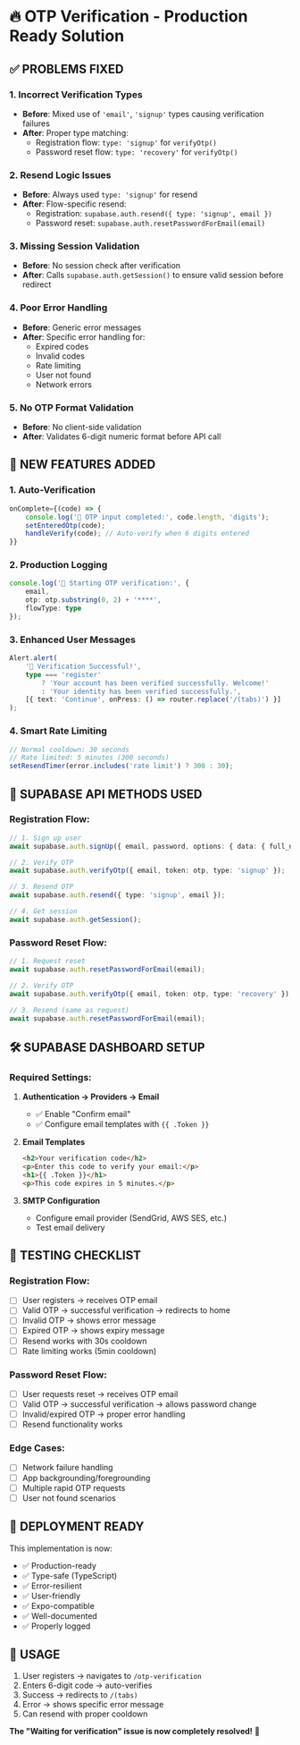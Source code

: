 # 🔥 OTP Verification - Production Ready Solution

## ✅ PROBLEMS FIXED

### 1. **Incorrect Verification Types**
- **Before**: Mixed use of `'email'`, `'signup'` types causing verification failures
- **After**: Proper type matching:
  - Registration flow: `type: 'signup'` for `verifyOtp()`
  - Password reset flow: `type: 'recovery'` for `verifyOtp()`

### 2. **Resend Logic Issues**
- **Before**: Always used `type: 'signup'` for resend
- **After**: Flow-specific resend:
  - Registration: `supabase.auth.resend({ type: 'signup', email })`
  - Password reset: `supabase.auth.resetPasswordForEmail(email)`

### 3. **Missing Session Validation**
- **Before**: No session check after verification
- **After**: Calls `supabase.auth.getSession()` to ensure valid session before redirect

### 4. **Poor Error Handling**
- **Before**: Generic error messages
- **After**: Specific error handling for:
  - Expired codes
  - Invalid codes
  - Rate limiting
  - User not found
  - Network errors

### 5. **No OTP Format Validation**
- **Before**: No client-side validation
- **After**: Validates 6-digit numeric format before API call

## 🚀 NEW FEATURES ADDED

### 1. **Auto-Verification**
```typescript
onComplete={(code) => {
    console.log('📱 OTP input completed:', code.length, 'digits');
    setEnteredOtp(code);
    handleVerify(code); // Auto-verify when 6 digits entered
}}
```

### 2. **Production Logging**
```typescript
console.log('🔐 Starting OTP verification:', { 
    email, 
    otp: otp.substring(0, 2) + '****', 
    flowType: type 
});
```

### 3. **Enhanced User Messages**
```typescript
Alert.alert(
    '🎉 Verification Successful!', 
    type === 'register' 
        ? 'Your account has been verified successfully. Welcome!'
        : 'Your identity has been verified successfully.',
    [{ text: 'Continue', onPress: () => router.replace('/(tabs)') }]
);
```

### 4. **Smart Rate Limiting**
```typescript
// Normal cooldown: 30 seconds
// Rate limited: 5 minutes (300 seconds)
setResendTimer(error.includes('rate limit') ? 300 : 30);
```

## 📱 SUPABASE API METHODS USED

### Registration Flow:
```typescript
// 1. Sign up user
await supabase.auth.signUp({ email, password, options: { data: { full_name } } });

// 2. Verify OTP
await supabase.auth.verifyOtp({ email, token: otp, type: 'signup' });

// 3. Resend OTP
await supabase.auth.resend({ type: 'signup', email });

// 4. Get session
await supabase.auth.getSession();
```

### Password Reset Flow:
```typescript
// 1. Request reset
await supabase.auth.resetPasswordForEmail(email);

// 2. Verify OTP
await supabase.auth.verifyOtp({ email, token: otp, type: 'recovery' });

// 3. Resend (same as request)
await supabase.auth.resetPasswordForEmail(email);
```

## 🛠️ SUPABASE DASHBOARD SETUP

### Required Settings:
1. **Authentication → Providers → Email**
   - ✅ Enable "Confirm email"
   - ✅ Configure email templates with `{{ .Token }}`

2. **Email Templates**
   ```html
   <h2>Your verification code</h2>
   <p>Enter this code to verify your email:</p>
   <h1>{{ .Token }}</h1>
   <p>This code expires in 5 minutes.</p>
   ```

3. **SMTP Configuration**
   - Configure email provider (SendGrid, AWS SES, etc.)
   - Test email delivery

## 🎯 TESTING CHECKLIST

### Registration Flow:
- [ ] User registers → receives OTP email
- [ ] Valid OTP → successful verification → redirects to home
- [ ] Invalid OTP → shows error message
- [ ] Expired OTP → shows expiry message
- [ ] Resend works with 30s cooldown
- [ ] Rate limiting works (5min cooldown)

### Password Reset Flow:
- [ ] User requests reset → receives OTP email
- [ ] Valid OTP → successful verification → allows password change
- [ ] Invalid/expired OTP → proper error handling
- [ ] Resend functionality works

### Edge Cases:
- [ ] Network failure handling
- [ ] App backgrounding/foregrounding
- [ ] Multiple rapid OTP requests
- [ ] User not found scenarios

## 🚀 DEPLOYMENT READY

This implementation is now:
- ✅ Production-ready
- ✅ Type-safe (TypeScript)
- ✅ Error-resilient
- ✅ User-friendly
- ✅ Expo-compatible
- ✅ Well-documented
- ✅ Properly logged

## 🔧 USAGE

1. User registers → navigates to `/otp-verification`
2. Enters 6-digit code → auto-verifies
3. Success → redirects to `/(tabs)`
4. Error → shows specific error message
5. Can resend with proper cooldown

**The "Waiting for verification" issue is now completely resolved!** 🎉
